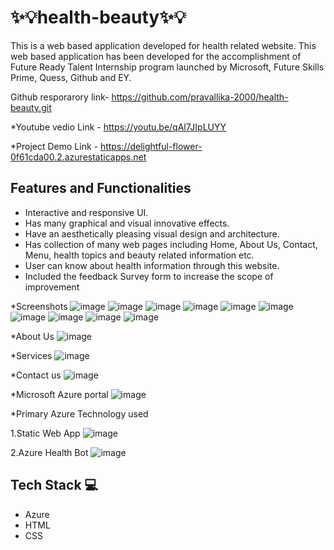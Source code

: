 # ✨💡health-beauty✨💡
This is a web based application developed for health related  website.
This web based application has been developed for the accomplishment of Future Ready Talent Internship program launched by Microsoft, Future Skills Prime, Quess, Github and EY.
 
Github resporarory link- https://github.com/pravallika-2000/health-beauty.git

*Youtube vedio Link    - https://youtu.be/qAl7JIpLUYY

*Project Demo Link     - https://delightful-flower-0f61cda00.2.azurestaticapps.net

## Features and Functionalities ##

- Interactive and responsive UI.
- Has many graphical and visual innovative effects.
- Have an aesthetically pleasing visual design and architecture.
- Has collection of many web pages including Home, About Us, Contact, Menu, health topics and beauty related information etc.
- User can know about health information through this website.
- Included the feedback Survey form to increase the scope of improvement 

*Screenshots
![image](https://user-images.githubusercontent.com/118828790/215524384-32fcb082-22ae-465a-b7e2-755689ece63a.png)
![image](https://user-images.githubusercontent.com/118828790/215524492-cf8de365-8cb3-4533-b7a1-42948c671bc3.png)
![image](https://user-images.githubusercontent.com/118828790/215524596-07db708b-20c5-47a7-89ad-f899509a122d.png)
![image](https://user-images.githubusercontent.com/118828790/215524697-e621ce04-39f5-4869-8dfc-46d07dbfbcaf.png)
![image](https://user-images.githubusercontent.com/118828790/215524861-5825cc56-644d-4dd9-bb02-ec062563d955.png)
![image](https://user-images.githubusercontent.com/118828790/215524917-6d172ba3-8e79-4c6f-b604-88af7df49d73.png)
![image](https://user-images.githubusercontent.com/118828790/215524993-01bca303-939e-4d45-8761-6e13bb478d0e.png)
![image](https://user-images.githubusercontent.com/118828790/215525071-6e04ebd8-e6b4-4684-913d-cf8c85778ba2.png)
![image](https://user-images.githubusercontent.com/118828790/215525144-87f148c1-f594-49f1-8626-282db285d606.png)
![image](https://user-images.githubusercontent.com/118828790/215525234-ad513649-c645-4549-a73b-8ead2b78ef82.png)

*About Us
![image](https://user-images.githubusercontent.com/118828790/215525347-16e646f4-d03a-41d9-b1b0-aace13007f91.png)

*Services
![image](https://user-images.githubusercontent.com/118828790/215525469-3630a8ce-7a8a-4a3e-bdfa-c476a795657f.png)

*Contact us
![image](https://user-images.githubusercontent.com/118828790/215525570-437c689c-786f-4f3e-89c8-01ac0d2e27d5.png)

*Microsoft Azure portal
![image](https://user-images.githubusercontent.com/118828790/215523924-6e8e89ae-7da0-4cb6-b2de-f601d5f0fe15.png)

*Primary Azure Technology used

1.Static Web App
![image](https://user-images.githubusercontent.com/118828790/215524013-7bdf42a4-4953-4fc8-9585-2cc6c7be5ffc.png)

2.Azure Health Bot
![image](https://user-images.githubusercontent.com/118828790/215524155-1fe1feec-0d30-45eb-93d1-a5d35099f55f.png)

## Tech Stack 💻

- Azure
- HTML
- CSS
